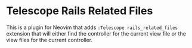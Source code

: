 # Telescope Rails Related Files

This is a plugin for Neovim that adds `:Telescope rails_related_files` extension
that will either find the controller for the current view file or the view files
for the current controller.
